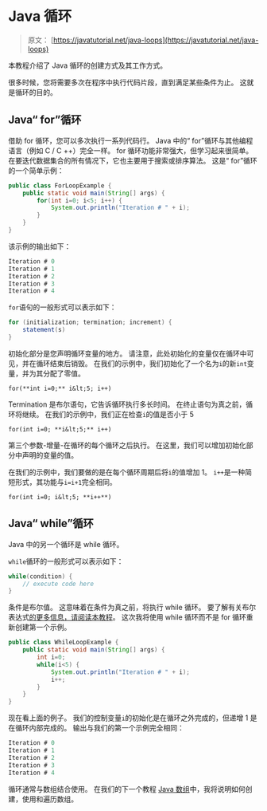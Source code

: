 # Java 循环

> 原文： [https://javatutorial.net/java-loops](https://javatutorial.net/java-loops)

本教程介绍了 Java 循环的创建方式及其工作方式。

很多时候，您将需要多次在程序中执行代码片段，直到满足某些条件为止。 这就是循环的目的。

## Java“ for”循环

借助 for 循环，您可以多次执行一系列代码行。 Java 中的“ for”循环与其他编程语言（例如 C / C ++）完全一样。 for 循环功能非常强大，但学习起来很简单。 在要迭代数据集合的所有情况下，它也主要用于搜索或排序算法。 这是“ for”循环的一个简单示例：

```java
public class ForLoopExample {
	public static void main(String[] args) {
		for(int i=0; i<5; i++) {
			System.out.println("Iteration # " + i);
		}
	}
}
```

该示例的输出如下：

```java
Iteration # 0
Iteration # 1
Iteration # 2
Iteration # 3
Iteration # 4
```

`for`语句的一般形式可以表示如下：

```java
for (initialization; termination; increment) {
    statement(s)
}
```

初始化部分是您声明循环变量的地方。 请注意，此处初始化的变量仅在循环中可见，并在循环结束后销毁。 在我们的示例中，我们初始化了一个名为`i`的新`int`变量，并为其分配了零值。

`for(**int i=0;** i&lt;5; i++)`

Termination 是布尔语句，它告诉循环执行多长时间。 在终止语句为真之前，循环将继续。 在我们的示例中，我们正在检查`i`的值是否小于 5

`for(int i=0; **i&lt;5;** i++)`

第三个参数-增量-在循环的每个循环之后执行。 在这里，我们可以增加初始化部分中声明的变量的值。

在我们的示例中，我们要做的是在每个循环周期后将`i`的值增加 1。 `i++`是一种简短形式，其功能与`i=i+1`完全相同。

`for(int i=0; i&lt;5; **i++**)`

## Java“ while”循环

Java 中的另一个循环是 while 循环。

`while`循环的一般形式可以表示如下：

```java
while(condition) {
	// execute code here
}
```

条件是布尔值。 这意味着在条件为真之前，将执行 while 循环。 要了解有关布尔表达式[的更多信息，请阅读本教程](https://javatutorial.net/java-control-flow-statements)。 这次我将使用 while 循环而不是 for 循环重新创建第一个示例。

```java
public class WhileLoopExample {
	public static void main(String[] args) {
		int i=0;
		while(i<5) {
			System.out.println("Iteration # " + i);
			i++;
		}
	}
}
```

现在看上面的例子。 我们的控制变量`i`的初始化是在循环之外完成的，但递增 1 是在循环内部完成的。 输出与我们的第一个示例完全相同：

```java
Iteration # 0
Iteration # 1
Iteration # 2
Iteration # 3
Iteration # 4
```

循环通常与数组结合使用。 在我们的下一个教程 [Java 数组](http://javatutorial.net/java-array "Java Array")中，我将说明如何创建，使用和遍历数组。